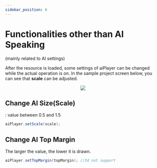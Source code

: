 ```yaml
---
sidebar_position: 6
---
```


# Functionalities other than AI Speaking
(mainly related to AI settings)

After the resource is loaded, some settings of aiPlayer can be changed while the actual operation is on. In the sample project screen below, you can see that **scale** can be adjusted.

<p align="center">
<img src="/img/aihuman/android/Screenshot_20221107-120334_AIHumanSDKDemo.jpg" style={{zoom: "25%"}} />
</p>

## Change AI Size(Scale)
: value between 0.5 and 1.5

```java
aiPlayer.setScale(scale);
```

## Change AI Top Margin
The larger the value, the lower it is drawn.

```java
aiPlayer.setTopMargin(topMargin); //3d not support 
```

